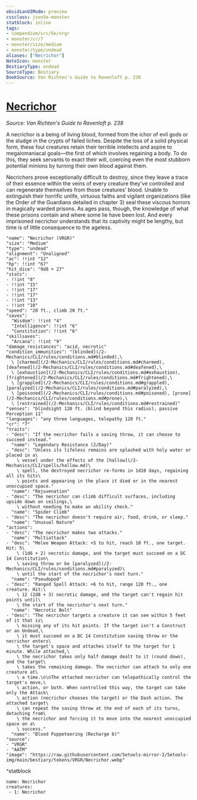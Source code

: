```yaml
---
obsidianUIMode: preview
cssclass: json5e-monster
statblock: inline
tags:
- compendium/src/5e/vrgr
- monster/cr/7
- monster/size/medium
- monster/type/undead
aliases: ["Necrichor"]
NoteIcon: monster
BestiaryType: undead
SourceType: Bestiary
BookSource: Van Richten's Guide to Ravenloft p. 238
---
```

# [Necrichor](2-Mechanics/CLI/bestiary/undead/necrichor-vrgr.md)
*Source: Van Richten's Guide to Ravenloft p. 238*  

A necrichor is a being of living blood, formed from the ichor of evil gods or the sludge in the crypts of failed liches. Despite the loss of a solid physical form, these foul creatures retain their terrible intellects and aspire to megalomaniacal goals—the first of which involves regaining a body. To do this, they seek servants to exact their will, coercing even the most stubborn potential minions by turning their own blood against them.

Necrichors prove exceptionally difficult to destroy, since they leave a trace of their essence within the veins of every creature they've controlled and can regenerate themselves from those creatures' blood. Unable to extinguish their horrific unlife, virtuous faiths and vigilant organizations (like the Order of the Guardians detailed in chapter 3) seal these viscous horrors in magically warded prisons. As ages pass, though, the knowledge of what these prisons contain and where some lie have been lost. And every imprisoned necrichor understands that its captivity might be lengthy, but time is of little consequence to the ageless.

```statblock
"name": "Necrichor (VRGR)"
"size": "Medium"
"type": "undead"
"alignment": "Unaligned"
"ac": !!int "12"
"hp": !!int "67"
"hit_dice": "9d8 + 27"
"stats":
- !!int "8"
- !!int "15"
- !!int "17"
- !!int "17"
- !!int "13"
- !!int "10"
"speed": "20 ft., climb 20 ft."
"saves":
  "Wisdom": !!int "4"
  "Intelligence": !!int "6"
  "Constitution": !!int "6"
"skillsaves":
  "Arcana": !!int "9"
"damage_resistances": "acid, necrotic"
"condition_immunities": "[blinded](/2-Mechanics/CLI/rules/conditions.md#blinded),\
  \ [charmed](/2-Mechanics/CLI/rules/conditions.md#charmed), [deafened](/2-Mechanics/CLI/rules/conditions.md#deafened),\
  \ [exhaustion](/2-Mechanics/CLI/rules/conditions.md#exhaustion), [frightened](/2-Mechanics/CLI/rules/conditions.md#frightened),\
  \ [grappled](/2-Mechanics/CLI/rules/conditions.md#grappled), [paralyzed](/2-Mechanics/CLI/rules/conditions.md#paralyzed),\
  \ [poisoned](/2-Mechanics/CLI/rules/conditions.md#poisoned), [prone](/2-Mechanics/CLI/rules/conditions.md#prone),\
  \ [restrained](/2-Mechanics/CLI/rules/conditions.md#restrained)"
"senses": "blindsight 120 ft. (blind beyond this radius), passive Perception 11"
"languages": "any three languages, telepathy 120 ft."
"cr": "7"
"traits":
- "desc": "If the necrichor fails a saving throw, it can choose to succeed instead."
  "name": "Legendary Resistance (2/Day)"
- "desc": "Unless its lifeless remains are splashed with holy water or placed in a\
    \ vessel under the effects of the [hallow](/2-Mechanics/CLI/spells/hallow.md)\
    \ spell, the destroyed necrichor re-forms in 1d10 days, regaining all its hits\
    \ points and appearing in the place it died or in the nearest unoccupied space."
  "name": "Rejuvenation"
- "desc": "The necrichor can climb difficult surfaces, including upside down on ceilings,\
    \ without needing to make an ability check."
  "name": "Spider Climb"
- "desc": "The necrichor doesn't require air, food, drink, or sleep."
  "name": "Unusual Nature"
"actions":
- "desc": "The necrichor makes two attacks."
  "name": "Multiattack"
- "desc": "Melee Weapon Attack: +5 to hit, reach 10 ft., one target. Hit: 5\
    \ (1d6 + 2) necrotic damage, and the target must succeed on a DC 14 Constitution\
    \ saving throw or be [paralyzed](/2-Mechanics/CLI/rules/conditions.md#paralyzed)\
    \ until the start of the necrichor's next turn."
  "name": "Pseudopod"
- "desc": "Ranged Spell Attack: +6 to hit, range 120 ft., one creature. Hit:\
    \ 12 (2d8 + 3) necrotic damage, and the target can't regain hit points until\
    \ the start of the necrichor's next turn."
  "name": "Necrotic Bolt"
- "desc": "The necrichor targets a creature it can see within 5 feet of it that is\
    \ missing any of its hit points. If the target isn't a Construct or an Undead,\
    \ it must succeed on a DC 14 Constitution saving throw or the necrichor enters\
    \ the target's space and attaches itself to the target for 1 minute. While attached,\
    \ the necrichor takes only half damage dealt to it (round down), and the target\
    \ takes the remaining damage. The necrichor can attach to only one creature at\
    \ a time.\n\nThe attached necrichor can telepathically control the target's move,\
    \ action, or both. When controlled this way, the target can take only the Attack\
    \ action (necrichor chooses the target) or the Dash action. The attached target\
    \ can repeat the saving throw at the end of each of its turns, detaching from\
    \ the necrichor and forcing it to move into the nearest unoccupied space on a\
    \ success."
  "name": "Blood Puppeteering (Recharge 6)"
"source":
- "VRGR"
- "AATM"
"image": "https://raw.githubusercontent.com/5etools-mirror-2/5etools-img/main/bestiary/tokens/VRGR/Necrichor.webp"
```
^statblock

```encounter-table
name: Necrichor
creatures:
 - 1: Necrichor
```